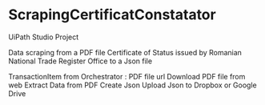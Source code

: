 # ScrapingCertificatConstatator
UiPath Studio Project

Data scraping from a PDF file Certificate of Status  issued by Romanian National Trade Register Office  to a Json file 

TransactionItem from Orchestrator : PDF file url
Download PDF file from web
Extract Data from PDF
Create Json 
Upload Json to Dropbox or Google Drive
